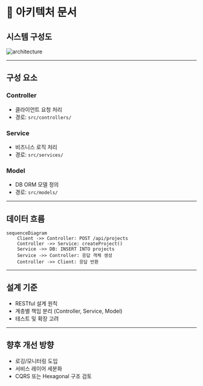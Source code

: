 # 🧱 아키텍처 문서

## 시스템 구성도

![architecture](./architecture-diagram.png)

---

## 구성 요소

### Controller

- 클라이언트 요청 처리
- 경로: `src/controllers/`

### Service

- 비즈니스 로직 처리
- 경로: `src/services/`

### Model

- DB ORM 모델 정의
- 경로: `src/models/`

---

## 데이터 흐름

```mermaid
sequenceDiagram
    Client ->> Controller: POST /api/projects
    Controller ->> Service: createProject()
    Service ->> DB: INSERT INTO projects
    Service ->> Controller: 응답 객체 생성
    Controller ->> Client: 응답 반환
```

---

## 설계 기준

- RESTful 설계 원칙
- 계층별 책임 분리 (Controller, Service, Model)
- 테스트 및 확장 고려

---

## 향후 개선 방향

- 로깅/모니터링 도입
- 서비스 레이어 세분화
- CQRS 또는 Hexagonal 구조 검토